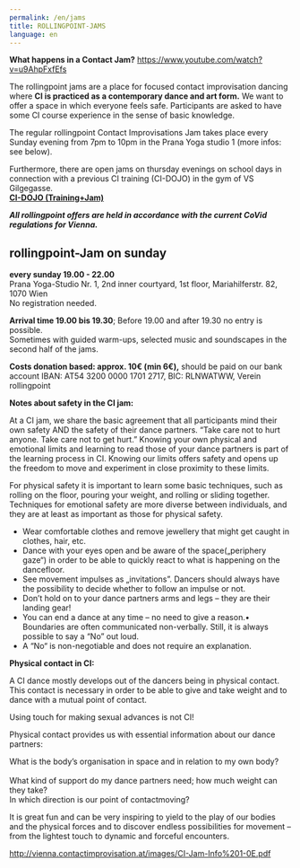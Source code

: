 ```yaml
---
permalink: /en/jams
title: ROLLINGPOINT-JAMS
language: en
---
```

**What happens in a Contact Jam?** <https://www.youtube.com/watch?v=u9AhpFxfEfs>



The rollingpoint jams are a place for focused contact improvisation dancing where **CI is practiced as a contemporary dance and art form.** We want to offer a space in which everyone feels safe. Participants are asked to have some CI course experience in the sense of basic knowledge.

The regular rollingpoint Contact Improvisations Jam takes place every Sunday evening from 7pm to 10pm in the Prana Yoga studio 1 (more infos: see below).

Furthermore, there are open jams on thursday evenings on school days in connection with a previous CI training (CI-DOJO) in the gym of VS Gilgegasse.\
**[CI-DOJO (Training+Jam)](dojo)**

***All rollingpoint offers are held in accordance with the current CoVid regulations for Vienna.***

## rollingpoint-Jam on sunday

**every  sunday 19.00 - 22.00**\
Prana Yoga-Studio Nr. 1, 2nd inner courtyard, 1st floor, Mariahilferstr. 82, 1070 Wien\
No registration needed.

**Arrival time 19.00 bis 19.30**; Before 19.00 and after 19.30 no entry is possible.\
Sometimes with guided warm-ups, selected music and soundscapes in the second half of the jams.

**Costs donation based: approx. 10€ (min 6€),** should be paid on our bank account IBAN: AT54 3200 0000 1701 2717, BIC: RLNWATWW, Verein rollingpoint

**Notes about safety in the CI jam:**

At a CI jam, we share the basic agreement that all participants mind their own safety AND the safety of their dance partners. “Take care not to hurt anyone. Take care not to get hurt.” Knowing your own physical and emotional limits and learning to read those of your dance partners is part of the learning process in CI. Knowing our limits offers safety and opens up the freedom to move and experiment in close proximity to these limits.

For physical safety it is important to learn some basic techniques, such as rolling on the floor, pouring your weight, and rolling or sliding together. Techniques for emotional safety are more diverse between individuals, and they are at least as important as those for physical safety.

* Wear comfortable clothes and remove jewellery that might get caught in clothes, hair, etc.
* Dance with your eyes open and be aware of the space(„periphery gaze“) in order to be able to quickly react to what is happening on the dancefloor.
* See movement impulses as „invitations”. Dancers should always have the possibility to decide whether to follow an impulse or not.
* Don’t hold on to your dance partners arms and legs – they are their landing gear!
* You can end a dance at any time – no need to give a reason.• Boundaries are often communicated non-verbally. Still, it is always possible to say a “No” out loud.
* A “No“ is non-negotiable and does not require an explanation.

**Physical contact in CI:**

A CI dance mostly develops out of the dancers being in physical contact. This contact is necessary in order to be able to give and take weight and to dance with a mutual point of contact.

Using touch for making sexual advances is not CI!

Physical contact provides us with essential information about our dance partners:

What is the body’s organisation in space and in relation to my own body?\
\
What kind of support do my dance partners need; how much weight can they take? \
In which direction is our point of contactmoving?

It is great fun and can be very inspiring to yield to the play of our bodies and the physical forces and to discover endless possibilities for movement – from the lightest touch to dynamic and forceful encounters.

<http://vienna.contactimprovisation.at/images/CI-Jam-Info%201-0E.pdf>